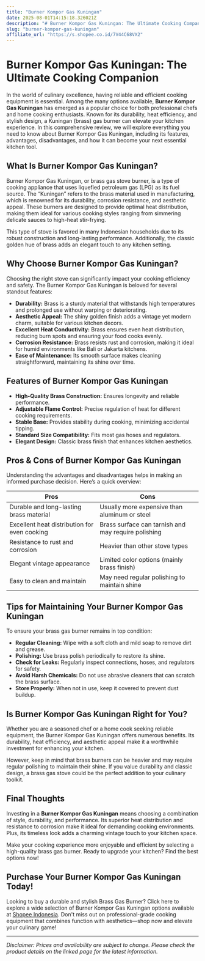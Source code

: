 ```yaml
---
title: "Burner Kompor Gas Kuningan"
date: 2025-08-01T14:15:18.326021Z
description: "# Burner Kompor Gas Kuningan: The Ultimate Cooking Companion..."
slug: "burner-kompor-gas-kuningan"
affiliate_url: "https://s.shopee.co.id/7V44C68VX2"
---
```

# Burner Kompor Gas Kuningan: The Ultimate Cooking Companion

In the world of culinary excellence, having reliable and efficient cooking equipment is essential. Among the many options available, **Burner Kompor Gas Kuningan** has emerged as a popular choice for both professional chefs and home cooking enthusiasts. Known for its durability, heat efficiency, and stylish design, a Kuningan (brass) gas burner can elevate your kitchen experience. In this comprehensive review, we will explore everything you need to know about Burner Kompor Gas Kuningan, including its features, advantages, disadvantages, and how it can become your next essential kitchen tool.

## What Is Burner Kompor Gas Kuningan?

Burner Kompor Gas Kuningan, or brass gas stove burner, is a type of cooking appliance that uses liquefied petroleum gas (LPG) as its fuel source. The “Kuningan” refers to the brass material used in manufacturing, which is renowned for its durability, corrosion resistance, and aesthetic appeal. These burners are designed to provide optimal heat distribution, making them ideal for various cooking styles ranging from simmering delicate sauces to high-heat stir-frying.

This type of stove is favored in many Indonesian households due to its robust construction and long-lasting performance. Additionally, the classic golden hue of brass adds an elegant touch to any kitchen setting.

## Why Choose Burner Kompor Gas Kuningan?

Choosing the right stove can significantly impact your cooking efficiency and safety. The Burner Kompor Gas Kuningan is beloved for several standout features:

- **Durability:** Brass is a sturdy material that withstands high temperatures and prolonged use without warping or deteriorating.
- **Aesthetic Appeal:** The shiny golden finish adds a vintage yet modern charm, suitable for various kitchen decors.
- **Excellent Heat Conductivity:** Brass ensures even heat distribution, reducing burn spots and ensuring your food cooks evenly.
- **Corrosion Resistance:** Brass resists rust and corrosion, making it ideal for humid environments like Bali or Jakarta kitchens.
- **Ease of Maintenance:** Its smooth surface makes cleaning straightforward, maintaining its shine over time.

## Features of Burner Kompor Gas Kuningan

- **High-Quality Brass Construction:** Ensures longevity and reliable performance.
- **Adjustable Flame Control:** Precise regulation of heat for different cooking requirements.
- **Stable Base:** Provides stability during cooking, minimizing accidental tipping.
- **Standard Size Compatibility:** Fits most gas hoses and regulators.
- **Elegant Design:** Classic brass finish that enhances kitchen aesthetics.

## Pros & Cons of Burner Kompor Gas Kuningan

Understanding the advantages and disadvantages helps in making an informed purchase decision. Here’s a quick overview:

| Pros                                               | Cons                                              |
|----------------------------------------------------|---------------------------------------------------|
| Durable and long-lasting brass material         | Usually more expensive than aluminum or steel   |
| Excellent heat distribution for even cooking   | Brass surface can tarnish and may require polishing |
| Resistance to rust and corrosion                 | Heavier than other stove types                     |
| Elegant vintage appearance                        | Limited color options (mainly brass finish)     |
| Easy to clean and maintain                        | May need regular polishing to maintain shine   |

## Tips for Maintaining Your Burner Kompor Gas Kuningan

To ensure your brass gas burner remains in top condition:

- **Regular Cleaning:** Wipe with a soft cloth and mild soap to remove dirt and grease.
- **Polishing:** Use brass polish periodically to restore its shine.
- **Check for Leaks:** Regularly inspect connections, hoses, and regulators for safety.
- **Avoid Harsh Chemicals:** Do not use abrasive cleaners that can scratch the brass surface.
- **Store Properly:** When not in use, keep it covered to prevent dust buildup.

## Is Burner Kompor Gas Kuningan Right for You?

Whether you are a seasoned chef or a home cook seeking reliable equipment, the Burner Kompor Gas Kuningan offers numerous benefits. Its durability, heat efficiency, and aesthetic appeal make it a worthwhile investment for enhancing your kitchen.

However, keep in mind that brass burners can be heavier and may require regular polishing to maintain their shine. If you value durability and classic design, a brass gas stove could be the perfect addition to your culinary toolkit.

## Final Thoughts

Investing in a **Burner Kompor Gas Kuningan** means choosing a combination of style, durability, and performance. Its superior heat distribution and resistance to corrosion make it ideal for demanding cooking environments. Plus, its timeless look adds a charming vintage touch to your kitchen space.

Make your cooking experience more enjoyable and efficient by selecting a high-quality brass gas burner. Ready to upgrade your kitchen? Find the best options now!

## Purchase Your Burner Kompor Gas Kuningan Today!

Looking to buy a durable and stylish Brass Gas Burner? Click here to explore a wide selection of Burner Kompor Gas Kuningan options available at [Shopee Indonesia](https://s.shopee.co.id/7V44C68VX2). Don't miss out on professional-grade cooking equipment that combines function with aesthetics—shop now and elevate your culinary game!

---

*Disclaimer: Prices and availability are subject to change. Please check the product details on the linked page for the latest information.*